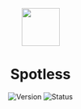 <p align=center><img src="https://cdn-icons-png.flaticon.com/512/10464/10464776.png" width="75" height="75"></p>
<h1 align=center>Spotless</h1>

<div align="center">

  ![Version](https://img.shields.io/badge/Version-v1.3.2-blue?style=flat-square) 
  ![Status](https://img.shields.io/badge/Status-Down-red?style=flat-square)

</div>
